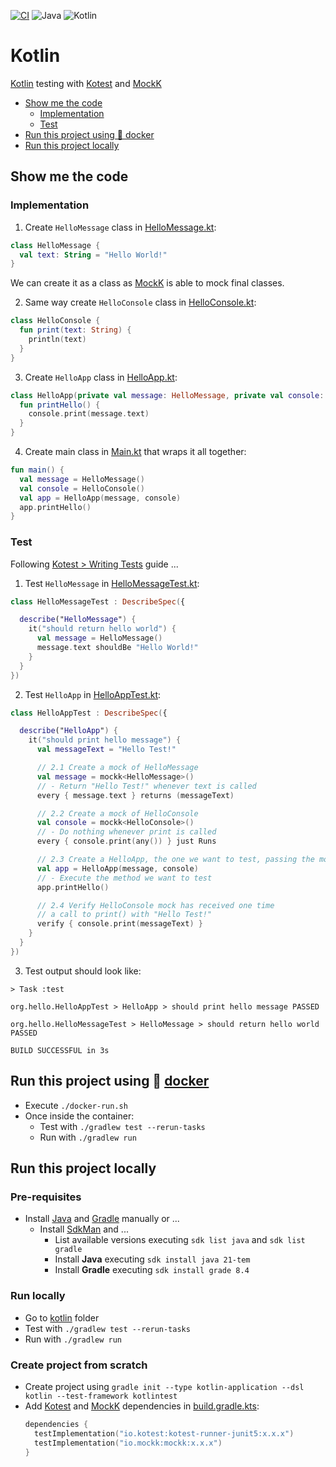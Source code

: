 [![CI](https://github.com/rogervinas/tests-everywhere/actions/workflows/kotlin.yml/badge.svg)](https://github.com/rogervinas/tests-everywhere/actions/workflows/kotlin.yml)
![Java](https://img.shields.io/badge/Java-21-blue?labelColor=black)
![Kotlin](https://img.shields.io/badge/Kotlin-1.9.20-blue?labelColor=black)

# Kotlin

[Kotlin](https://kotlinlang.org/) testing with [Kotest](https://kotest.io) and [MockK](https://mockk.io/)

- [Show me the code](#show-me-the-code)
  - [Implementation](#implementation)
  - [Test](#test)
- [Run this project using 🐳 docker](#run-this-project-using--docker)
- [Run this project locally](#run-this-project-locally)

## Show me the code

### Implementation

1. Create `HelloMessage` class in [HelloMessage.kt](src/main/kotlin/org/hello/HelloMessage.kt):

```kotlin
class HelloMessage {
  val text: String = "Hello World!"
}
```

We can create it as a class as [MockK](https://mockk.io/) is able to mock final classes.

2. Same way create `HelloConsole` class in [HelloConsole.kt](src/main/kotlin/org/hello/HelloConsole.kt):

```kotlin
class HelloConsole {
  fun print(text: String) {
    println(text)
  }
}
```

3. Create `HelloApp` class in [HelloApp.kt](src/main/kotlin/org/hello/HelloApp.kt):

```kotlin
class HelloApp(private val message: HelloMessage, private val console: HelloConsole) {
  fun printHello() {
    console.print(message.text)
  }
}
```

4. Create main class in [Main.kt](src/main/kotlin/org/hello/Main.kt) that wraps it all together:

```kotlin
fun main() {
  val message = HelloMessage()
  val console = HelloConsole()
  val app = HelloApp(message, console)
  app.printHello()
}
```

### Test

Following [Kotest > Writing Tests](https://kotest.io/docs/framework/writing-tests.html) guide ...

1. Test `HelloMessage` in [HelloMessageTest.kt](src/test/kotlin/org/hello/HelloMessageTest.kt):

```kotlin
class HelloMessageTest : DescribeSpec({

  describe("HelloMessage") {
    it("should return hello world") {
      val message = HelloMessage()
      message.text shouldBe "Hello World!"
    }
  }
})
```

2. Test `HelloApp` in [HelloAppTest.kt](src/test/kotlin/org/hello/HelloAppTest.kt):

```kotlin
class HelloAppTest : DescribeSpec({

  describe("HelloApp") {
    it("should print hello message") {
      val messageText = "Hello Test!"

      // 2.1 Create a mock of HelloMessage
      val message = mockk<HelloMessage>()
      // - Return "Hello Test!" whenever text is called
      every { message.text } returns (messageText)

      // 2.2 Create a mock of HelloConsole
      val console = mockk<HelloConsole>()
      // - Do nothing whenever print is called
      every { console.print(any()) } just Runs

      // 2.3 Create a HelloApp, the one we want to test, passing the mocks
      val app = HelloApp(message, console)
      // - Execute the method we want to test
      app.printHello()

      // 2.4 Verify HelloConsole mock has received one time
      // a call to print() with "Hello Test!"
      verify { console.print(messageText) }
    }
  }
})
```

3. Test output should look like:

```
> Task :test

org.hello.HelloAppTest > HelloApp > should print hello message PASSED

org.hello.HelloMessageTest > HelloMessage > should return hello world PASSED

BUILD SUCCESSFUL in 3s
```

## Run this project using 🐳 [docker](https://www.docker.com/)

- Execute `./docker-run.sh`
- Once inside the container:
  - Test with `./gradlew test --rerun-tasks`
  - Run with `./gradlew run`

## Run this project locally

### Pre-requisites

- Install [Java](https://openjdk.org/) and [Gradle](https://gradle.org/) manually or ...
  - Install [SdkMan](https://sdkman.io/) and ...
    - List available versions executing `sdk list java` and `sdk list gradle`
    - Install **Java** executing `sdk install java 21-tem`
    - Install **Gradle** executing `sdk install grade 8.4`

### Run locally

- Go to [kotlin](kotlin) folder
- Test with `./gradlew test --rerun-tasks`
- Run with `./gradlew run`

### Create project from scratch

- Create project using `gradle init --type kotlin-application --dsl kotlin --test-framework kotlintest`
- Add [Kotest](https://kotest.io) and [MockK](https://mockk.io/) dependencies in [build.gradle.kts](build.gradle.kts):
  ```kotlin
  dependencies {
    testImplementation("io.kotest:kotest-runner-junit5:x.x.x")
    testImplementation("io.mockk:mockk:x.x.x")
  }
  ```
